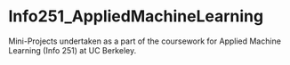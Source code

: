 # Info251_AppliedMachineLearning
Mini-Projects undertaken as a part of the coursework for Applied Machine Learning (Info 251) at UC Berkeley.
